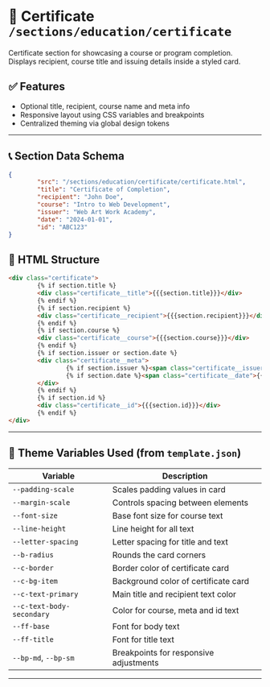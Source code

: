 # 📂 Certificate `/sections/education/certificate`

Certificate section for showcasing a course or program completion. Displays recipient, course title and issuing details inside a styled card.

## ✅ Features

-   Optional title, recipient, course name and meta info
-   Responsive layout using CSS variables and breakpoints
-   Centralized theming via global design tokens

---

## 📞 Section Data Schema

```json
{
        "src": "/sections/education/certificate/certificate.html",
        "title": "Certificate of Completion",
        "recipient": "John Doe",
        "course": "Intro to Web Development",
        "issuer": "Web Art Work Academy",
        "date": "2024-01-01",
        "id": "ABC123"
}
```

## 🧱 HTML Structure

```html
<div class="certificate">
        {% if section.title %}
        <div class="certificate__title">{{{section.title}}}</div>
        {% endif %}
        {% if section.recipient %}
        <div class="certificate__recipient">{{{section.recipient}}}</div>
        {% endif %}
        {% if section.course %}
        <div class="certificate__course">{{{section.course}}}</div>
        {% endif %}
        {% if section.issuer or section.date %}
        <div class="certificate__meta">
                {% if section.issuer %}<span class="certificate__issuer">{{{section.issuer}}}</span>{% endif %}
                {% if section.date %}<span class="certificate__date">{{{section.date}}}</span>{% endif %}
        </div>
        {% endif %}
        {% if section.id %}
        <div class="certificate__id">{{{section.id}}}</div>
        {% endif %}
</div>
```

---

## 🎨 Theme Variables Used (from `template.json`)

| Variable                  | Description                               |
| ------------------------- | ----------------------------------------- |
| `--padding-scale`         | Scales padding values in card             |
| `--margin-scale`          | Controls spacing between elements         |
| `--font-size`             | Base font size for course text            |
| `--line-height`           | Line height for all text                  |
| `--letter-spacing`        | Letter spacing for title and text         |
| `--b-radius`              | Rounds the card corners                   |
| `--c-border`              | Border color of certificate card          |
| `--c-bg-item`             | Background color of certificate card      |
| `--c-text-primary`        | Main title and recipient text color       |
| `--c-text-body-secondary` | Color for course, meta and id text        |
| `--ff-base`               | Font for body text                        |
| `--ff-title`              | Font for title text                       |
| `--bp-md`, `--bp-sm`      | Breakpoints for responsive adjustments    |

---
